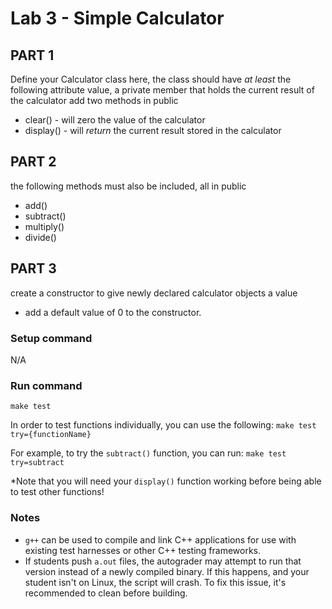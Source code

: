 # Lab 3 - Simple Calculator
## PART 1
Define your Calculator class here, the class should have *at least* the following attribute
value, a private member that holds the current result of the calculator
add two methods in public
* clear() - will zero the value of the calculator
* display() - will *return* the current result stored in the calculator


## PART 2
the following methods must also be included, all in public
* add()
* subtract()
* multiply()
* divide()


## PART 3
create a constructor to give newly declared calculator objects a value
* add a default value of 0 to the constructor.


### Setup command
N/A

### Run command
`make test`

In order to test functions individually, you can use the following:
`make test try={functionName}`

For example, to try the `subtract()` function, you can run:
`make test try=subtract`

*Note that you will need your `display()` function working before being able to test other functions!

### Notes
- `g++` can be used to compile and link C++ applications for use with existing test harnesses or other C++ testing frameworks.
- If students push `a.out` files, the autograder may attempt to run that version instead of a newly compiled binary. If this happens, and your student isn't on Linux, the script will crash. To fix this issue, it's recommended to clean before building.